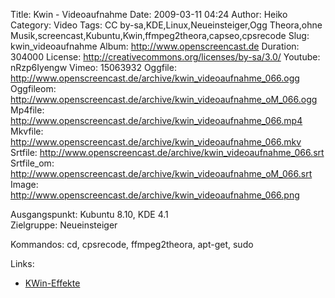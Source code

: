 Title: Kwin - Videoaufnahme
Date: 2009-03-11 04:24
Author: Heiko
Category: Video
Tags: CC by-sa,KDE,Linux,Neueinsteiger,Ogg Theora,ohne Musik,screencast,Kubuntu,Kwin,ffmpeg2theora,capseo,cpsrecode
Slug: kwin_videoaufnahme
Album: http://www.openscreencast.de
Duration: 304000
License: http://creativecommons.org/licenses/by-sa/3.0/
Youtube: nRzp6Iyengw
Vimeo: 15063932
Oggfile: http://www.openscreencast.de/archive/kwin_videoaufnahme_066.ogg
Oggfileom: http://www.openscreencast.de/archive/kwin_videoaufnahme_oM_066.ogg
Mp4file: http://www.openscreencast.de/archive/kwin_videoaufnahme_066.mp4
Mkvfile: http://www.openscreencast.de/archive/kwin_videoaufnahme_066.mkv
Srtfile: http://www.openscreencast.de/archive/kwin_videoaufnahme_066.srt
Srtfile_om: http://www.openscreencast.de/archive/kwin_videoaufnahme_oM_066.srt
Image: http://www.openscreencast.de/archive/kwin_videoaufnahme_066.png

Ausgangspunkt: Kubuntu 8.10, KDE 4.1  
Zielgruppe: Neueinsteiger  

Kommandos: cd, cpsrecode, ffmpeg2theora, apt-get, sudo

Links:

  * [KWin-Effekte](http://wiki.ubuntuusers.de/KWin/Arbeitsfl%C3%A4cheneffekte)

